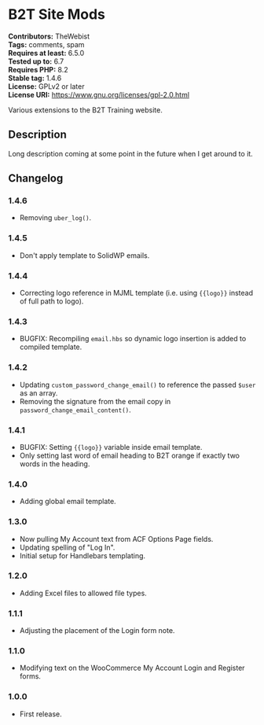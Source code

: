 # B2T Site Mods #
**Contributors:** TheWebist  
**Tags:** comments, spam  
**Requires at least:** 6.5.0  
**Tested up to:** 6.7  
**Requires PHP:** 8.2  
**Stable tag:** 1.4.6  
**License:** GPLv2 or later  
**License URI:** https://www.gnu.org/licenses/gpl-2.0.html  

Various extensions to the B2T Training website.

## Description ##

Long description coming at some point in the future when I get around to it.

## Changelog ##

### 1.4.6 ###
* Removing `uber_log()`.

### 1.4.5 ###
* Don't apply template to SolidWP emails.

### 1.4.4 ###
* Correcting logo reference in MJML template (i.e. using `{{logo}}` instead of full path to logo).

### 1.4.3 ###
* BUGFIX: Recompiling `email.hbs` so dynamic logo insertion is added to compiled template.

### 1.4.2 ###
* Updating `custom_password_change_email()` to reference the passed `$user` as an array.
* Removing the signature from the email copy in `password_change_email_content()`.

### 1.4.1 ###
* BUGFIX: Setting `{{logo}}` variable inside email template.
* Only setting last word of email heading to B2T orange if exactly two words in the heading.

### 1.4.0 ###
* Adding global email template.

### 1.3.0 ###
* Now pulling My Account text from ACF Options Page fields.
* Updating spelling of "Log In".
* Initial setup for Handlebars templating.

### 1.2.0 ###
* Adding Excel files to allowed file types.

### 1.1.1 ###
* Adjusting the placement of the Login form note.

### 1.1.0 ###
* Modifying text on the WooCommerce My Account Login and Register forms.

### 1.0.0 ###
* First release.
